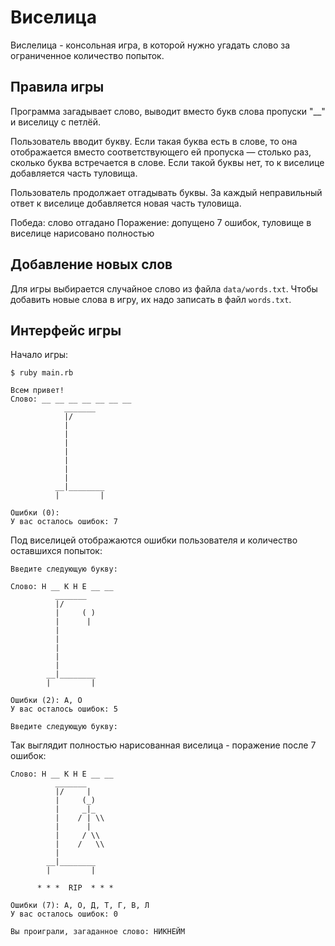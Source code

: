 # Виселица

Вислелица - консольная игра, в которой нужно угадать слово за ограниченное количество попыток.

## Правила игры
Программа загадывает слово, выводит вместо букв слова пропуски "__" и виселицу с петлёй.

Пользователь вводит букву. Если такая буква есть в слове, то она отображается вместо соответствующего ей пропуска — столько раз, сколько буква встречается в слове. Если такой буквы нет, то к виселице добавляется часть туловища.

Пользователь продолжает отгадывать буквы. За каждый неправильный ответ к виселице добавляется новая часть туловища.

Победа: слово отгадано
Поражение: допущено 7 ошибок, туловище в виселице нарисовано полностью

## Добавление новых слов

Для игры выбирается случайное слово из файла `data/words.txt`. Чтобы добавить новые слова в игру, их надо записать в файл `words.txt`.

## Интерфейс игры

Начало игры:
```
$ ruby main.rb

Всем привет!
Слово: __ __ __ __ __ __ __
            _______
            |/
            |
            |
            |
            |
            |
            |
            |
          __|________
          |         |

Ошибки (0): 
У вас осталось ошибок: 7
```

Под виселицей отображаются ошибки пользователя и количество оставшихся попыток:
```
Введите следующую букву: 

Слово: Н __ К Н Е __ __
          _______
          |/
          |     ( )
          |      |
          |
          |
          |
          |
          |
        __|________
        |         |

Ошибки (2): А, О
У вас осталось ошибок: 5

Введите следующую букву: 
```
Так выглядит полностью нарисованная виселица - поражение после 7 ошибок:
```
Слово: Н __ К Н Е __ __
          _______
          |/     |
          |     (_)
          |     _|_
          |    / | \\
          |      |
          |     / \\
          |    /   \\
          |
        __|________
        |         |

      * * *  RIP  * * *

Ошибки (7): А, О, Д, Т, Г, В, Л
У вас осталось ошибок: 0

Вы проиграли, загаданное слово: НИКНЕЙМ
```
